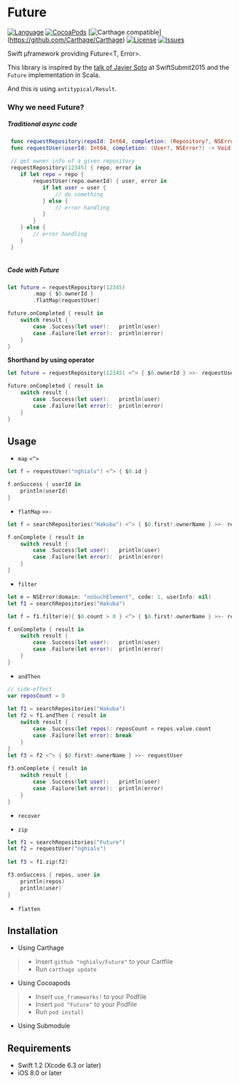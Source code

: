 Future
=====

[![Language](http://img.shields.io/badge/language-swift-brightgreen.svg?style=flat
)](https://developer.apple.com/swift)
[![CocoaPods](https://img.shields.io/cocoapods/v/Future.svg)]()
[![Carthage compatible](https://img.shields.io/badge/Carthage-compatible-4BC51D.svg?style=flat)]
(https://github.com/Carthage/Carthage)
[![License](http://img.shields.io/badge/license-MIT-lightgrey.svg?style=flat
)](http://mit-license.org)
[![Issues](https://img.shields.io/github/issues/nghialv/Future.svg?style=flat
)](https://github.com/nghialv/Future/issues?state=open)


Swift µframework providing Future&lt;T, Error>.

This library is inspired by the [talk of Javier Soto](https://realm.io/news/swift-summit-javier-soto-futures/) at SwiftSubmit2015 and the `Future` implementation in Scala.

And this is using `antitypical/Result`.


### Why we need Future?

##### Traditional async code

``` swift
 func requestRepository(repoId: Int64, completion: (Repository?, NSError?) -> Void) {}
 func requestUser(userId: Int64, completion: (User?, NSError?) -> Void) {}
 
 // get owner info of a given repository
 requestRepository(12345) { repo, error in
 	if let repo = repo {
 		requestUser(repo.ownerId) { user, error in
 		   if let user = user {
 		       // do something
 		   } else {
 		       // error handling
 		   }
 		}
 	} else {
 		// error handling
 	}
 }
 
```

##### Code with Future

``` swift
let future = requestRepository(12345)
		.map { $0.ownerId }
		.flatMap(requestUser)

future.onCompleted { result in
	switch result {
		case .Success(let user):   println(user)
		case .Failure(let error):  println(error)
	}
}

```

**Shorthand by using operator**

``` swift
let future = requestRepository(12345) <^> { $0.ownerId } >>- requestUser

future.onCompleted { result in
	switch result {
		case .Success(let user):   println(user)
		case .Failure(let error):  println(error)
	}
}
```

Usage
-----

- `map` `<^>`

```swift
let f = requestUser("nghialv") <^> { $0.id }

f.onSuccess { userId in
	println(userId)
}

```

- `flatMap` `>>-`

```swift
let f = searchRepositories("Hakuba") <^> { $0.first!.ownerName } >>- requestUser

f.onComplete { result in
	switch result {
		case .Success(let user):   println(user)
		case .Failure(let error):  println(error)
	}
}
```

- `filter`

``` swift
let e = NSError(domain: "noSuchElement", code: 1, userInfo: nil)
let f1 = searchRepositories("Hakuba")

let f = f1.filter(e){ $0.count > 0 } <^> { $0.first!.ownerName } >>- requestUser

f.onComplete { result in
	switch result {
		case .Success(let user):   println(user)
		case .Failure(let error):  println(error)
	}
}
```

- `andThen`

```swift
// side-effect
var reposCount = 0
        
let f1 = searchRepositories("Hakuba")
let f2 = f1.andThen { result in
    switch result {
        case .Success(let repos): reposCount = repos.value.count
        case .Failure(let error): break
    }
}
let f3 = f2 <^> { $0.first!.ownerName } >>- requestUser
        
f3.onComplete { result in
    switch result {
        case .Success(let user):   println(user)
        case .Failure(let error):  println(error)
    }
}
```

- `recover`

- `zip`

```swift
let f1 = searchRepositories("Future")
let f2 = requestUser("nghialv")
        
let f3 = f1.zip(f2)

f3.onSuccess { repos, user in
	println(repos)
	println(user)
}
```

- `flatten`


Installation
-----

- Using Carthage
>	- Insert `github "nghialv/Future"` to your Cartfile
>	- Run `carthage update`


- Using Cocoapods
>	- Insert `use_frameworks!` to your Podfile
>	- Insert `pod "Future"` to your Podfile
>	- Run `pod install`

- Using Submodule


Requirements
-----

- Swift 1.2 (Xcode 6.3 or later)
- iOS 8.0 or later

